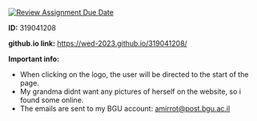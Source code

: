 [![Review Assignment Due Date](https://classroom.github.com/assets/deadline-readme-button-24ddc0f5d75046c5622901739e7c5dd533143b0c8e959d652212380cedb1ea36.svg)](https://classroom.github.com/a/GmyrjvXu)

**ID:** 319041208

**github.io link:** https://wed-2023.github.io/319041208/

**Important info:**
- When clicking on the logo, the user will be directed to the start of the page.
- My grandma didnt want any pictures of herself on the website, so i found some online.
- The emails are sent to my BGU account: amirrot@post.bgu.ac.il